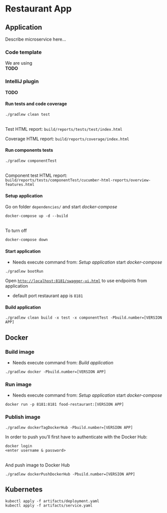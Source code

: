 # Restaurant App

## Application

Describe microservice here...

### Code template

We are using  
**TODO**

### IntelliJ plugin
**TODO**

#### Run tests and code coverage
```
./gradlew clean test
```
\
Test HTML report: `build/reports/tests/test/index.html`

Coverage HTML report: `build/reports/coverage/index.html`

#### Run components tests
```
./gradlew componentTest
```
\
Component test HTML report: `build/reports/tests/componentTest/cucumber-html-reports/overview-features.html`

#### Setup application
Go on folder `dependencies/` and start _docker-compose_
```
docker-compose up -d --build
```
\
To turn off
```bash
docker-compose down
```

#### Start application
* Needs execute command from: _Setup application_ start _docker-compose_
```
./gradlew bootRun
```
Open [`http://localhost:8181/swagger-ui.html`](http://localhost:8181/swagger-ui.html) to use endpoints from application

* default port restaurant app is `8181`

#### Build application
```
./gradlew clean build -x test -x componentTest -Pbuild.number=[VERSION APP]
```

## Docker

### Build image
* Needs execute command from: _Build application_
```
./gradlew docker -Pbuild.number=[VERSION APP]
```

### Run image
* Needs execute command from: _Setup application_ start _docker-compose_
```
docker run -p 8181:8181 food-restaurant:[VERSION APP]
```

### Publish image
```
./gradlew dockerTagDockerHub -Pbuild.number=[VERSION APP]
```
In order to push you’ll first have to authenticate with the Docker Hub:
```
docker login
<enter username & password>
```
\
And push image to Docker Hub
```
./gradlew dockerPushDockerHub -Pbuild.number=[VERSION APP]
```

## Kubernetes
```
kubectl apply -f artifacts/deployment.yaml
kubectl apply -f artifacts/service.yaml
```
